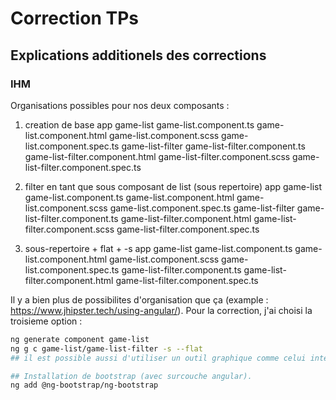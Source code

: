 Correction TPs
==============

Explications additionels des corrections
-----------------------------------------

### IHM

Organisations possibles pour nos deux composants :
1. creation de base
app
  game-list
    game-list.component.ts
    game-list.component.html
    game-list.component.scss
    game-list.component.spec.ts
  game-list-filter
    game-list-filter.component.ts
    game-list-filter.component.html
    game-list-filter.component.scss
    game-list-filter.component.spec.ts

1. filter en tant que sous composant de list (sous repertoire)
app
  game-list
    game-list.component.ts
    game-list.component.html
    game-list.component.scss
    game-list.component.spec.ts
    game-list-filter
      game-list-filter.component.ts
      game-list-filter.component.html
      game-list-filter.component.scss
      game-list-filter.component.spec.ts

1. sous-repertoire + flat + -s
app
  game-list
    game-list.component.ts
    game-list.component.html
    game-list.component.scss
    game-list.component.spec.ts
    game-list-filter.component.ts
    game-list-filter.component.html
    game-list-filter.component.spec.ts

Il y a bien plus de possibilites d'organisation que ça (example : https://www.jhipster.tech/using-angular/).
Pour la correction, j'ai choisi la troisieme option :
```bash
ng generate component game-list
ng g c game-list/game-list-filter -s --flat
## il est possible aussi d'utiliser un outil graphique comme celui intégré a vscode.

## Installation de bootstrap (avec surcouche angular).
ng add @ng-bootstrap/ng-bootstrap
```
